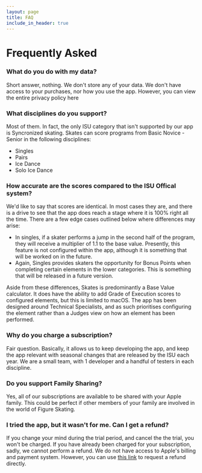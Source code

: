 ```yaml
---
layout: page
title: FAQ
include_in_header: true
---
```


# Frequently Asked

### What do you do with my data?
Short answer, nothing. We don't store any of your data. We don't have access to your purchases, nor how you use the app. However, you can view the entire privacy policy here

### What disciplines do you support?
Most of them. In fact, the only ISU category that isn't supported by our app is Syncronized skating. Skates can score programs from Basic Novice - Senior in the following disciplines:

- Singles
- Pairs
- Ice Dance
- Solo Ice Dance

### How accurate are the scores compared to the ISU Offical system?
We'd like to say that scores are identical. In most cases they are, and there is a drive to see that the app does reach a stage where it is 100% right all the time. There are a few edge cases outlined below where differences may arise:

- In singles, if a skater performs a jump in the second half of the program, they will receive a multiplier of 1.1 to the base value. Presently, this feature is not configured within the app, although it is something that will be worked on in the future.
- Again, Singles provides skaters the opportunity for Bonus Points when completing certain elements in the lower categories. This is something that will be released in a future version.

Aside from these differences, Skates is predominantly a Base Value calculator. It does have the ability to add Grade of Execution scores to configured elements, but this is limited to macOS. The app has been designed around Technical Specialists, and as such prioritises configuring the element rather than a Judges view on how an element has been performed. 

### Why do you charge a subscription?
Fair question. Basically, it allows us to keep developing the app, and keep the app relevant with seasonal changes that are released by the ISU each year. We are a small team, with 1 developer and a handful of testers in each discipline. 

### Do you support Family Sharing?
Yes, all of our subscriptions are available to be shared with your Apple family. This could be perfect if other members of your family are involved in the world of Figure Skating.

### I tried the app, but it wasn't for me. Can I get a refund?
If you change your mind during the trial period, and cancel the the trial, you won't be charged. If you have already been charged for your subscription, sadly, we cannot perform a refund. We do not have access to Apple's billing and payment system. However, you can use [this link](https://reportaproblem.apple.com/) to request a refund directly.
